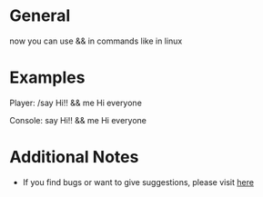 # General

now you can use &amp;&amp; in commands like in linux

# Examples

Player:
/say Hi!! &amp;&amp; me Hi everyone

Console:
say Hi!! &amp;&amp; me Hi everyone

# Additional Notes

- If you find bugs or want to give suggestions, please visit [here](https://github.com/MulqiGaming64/CommandsExploder/issues)
